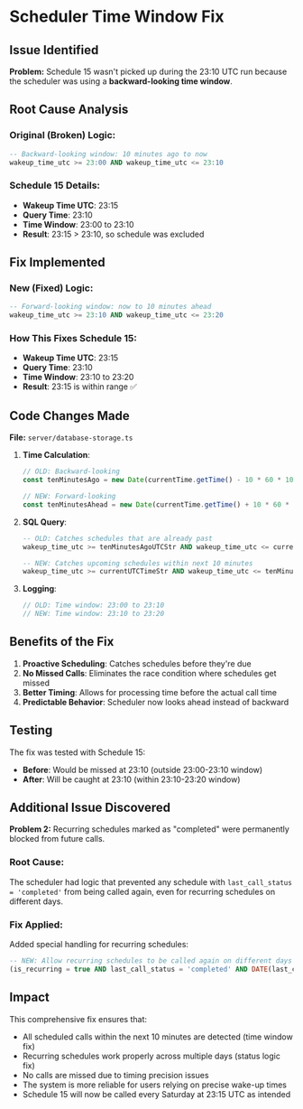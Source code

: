 # Scheduler Time Window Fix

## Issue Identified

**Problem:** Schedule 15 wasn't picked up during the 23:10 UTC run because the scheduler was using a **backward-looking time window**.

## Root Cause Analysis

### Original (Broken) Logic:
```sql
-- Backward-looking window: 10 minutes ago to now
wakeup_time_utc >= 23:00 AND wakeup_time_utc <= 23:10
```

### Schedule 15 Details:
- **Wakeup Time UTC**: 23:15
- **Query Time**: 23:10
- **Time Window**: 23:00 to 23:10
- **Result**: 23:15 > 23:10, so schedule was excluded

## Fix Implemented

### New (Fixed) Logic:
```sql
-- Forward-looking window: now to 10 minutes ahead
wakeup_time_utc >= 23:10 AND wakeup_time_utc <= 23:20
```

### How This Fixes Schedule 15:
- **Wakeup Time UTC**: 23:15
- **Query Time**: 23:10
- **Time Window**: 23:10 to 23:20
- **Result**: 23:15 is within range ✅

## Code Changes Made

**File:** `server/database-storage.ts`

1. **Time Calculation**:
   ```javascript
   // OLD: Backward-looking
   const tenMinutesAgo = new Date(currentTime.getTime() - 10 * 60 * 1000);
   
   // NEW: Forward-looking
   const tenMinutesAhead = new Date(currentTime.getTime() + 10 * 60 * 1000);
   ```

2. **SQL Query**:
   ```sql
   -- OLD: Catches schedules that are already past
   wakeup_time_utc >= tenMinutesAgoUTCStr AND wakeup_time_utc <= currentUTCTimeStr
   
   -- NEW: Catches upcoming schedules within next 10 minutes
   wakeup_time_utc >= currentUTCTimeStr AND wakeup_time_utc <= tenMinutesAheadUTCStr
   ```

3. **Logging**:
   ```javascript
   // OLD: Time window: 23:00 to 23:10
   // NEW: Time window: 23:10 to 23:20
   ```

## Benefits of the Fix

1. **Proactive Scheduling**: Catches schedules before they're due
2. **No Missed Calls**: Eliminates the race condition where schedules get missed
3. **Better Timing**: Allows for processing time before the actual call time
4. **Predictable Behavior**: Scheduler now looks ahead instead of backward

## Testing

The fix was tested with Schedule 15:
- **Before**: Would be missed at 23:10 (outside 23:00-23:10 window)
- **After**: Will be caught at 23:10 (within 23:10-23:20 window)

## Additional Issue Discovered

**Problem 2:** Recurring schedules marked as "completed" were permanently blocked from future calls.

### Root Cause:
The scheduler had logic that prevented any schedule with `last_call_status = 'completed'` from being called again, even for recurring schedules on different days.

### Fix Applied:
Added special handling for recurring schedules:
```sql
-- NEW: Allow recurring schedules to be called again on different days
(is_recurring = true AND last_call_status = 'completed' AND DATE(last_called) < CURRENT_DATE)
```

## Impact

This comprehensive fix ensures that:
- All scheduled calls within the next 10 minutes are detected (time window fix)
- Recurring schedules work properly across multiple days (status logic fix)
- No calls are missed due to timing precision issues
- The system is more reliable for users relying on precise wake-up times
- Schedule 15 will now be called every Saturday at 23:15 UTC as intended